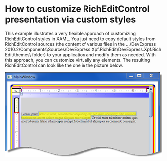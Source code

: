 # How to customize RichEditControl presentation via custom styles


<p>This example illustrates a very flexible approach of customizing RichEditControl styles in XAML. You just need to copy default styles from RichEditControl sources (the content of various files in the ...\DevExpress 2010.2\Components\Sources\DevExpress.Xpf.RichEdit\DevExpress.Xpf.RichEdit\themes\ folder) to your application and modify them as needed. With this approach, you can customize virtually any elements. The resulting RichEditControl can look like the one in the picture below.</p><p><img src="https://raw.githubusercontent.com/DevExpress-Examples/how-to-customize-richeditcontrol-presentation-via-custom-styles-e3481/10.2.5+/media/ef09533b-d123-48b1-8288-58e0fff8425d.png"></p>

<br/>


